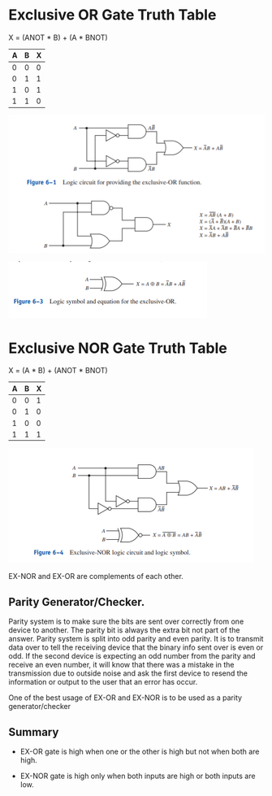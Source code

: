 # Exclusive OR Gate Truth Table

X = (ANOT * B) + (A * BNOT)

|A|B|X|
|-|-|-|
|0|0|0|
|0|1|1|
|1|0|1|
|1|1|0|

![Alt text](images/exor.png)

![Alt text](images/exor1.png)

# Exclusive NOR Gate Truth Table

X = (A * B) + (ANOT * BNOT)

|A|B|X|
|-|-|-|
|0|0|1|
|0|1|0|
|1|0|0|
|1|1|1|

![Alt text](images/exnor.png)

EX-NOR and EX-OR are complements of each other.

## Parity Generator/Checker.

Parity system is to make sure the bits are sent over correctly from one device to another. The parity bit is always the extra bit not part of the answer. Parity system is split into odd parity and even parity. It is to transmit data over to tell the receiving device that the binary info sent over is even or odd. If the second device is expecting an odd number from the parity and receive an even number, it will know that there was a mistake in the transmission due to outside noise and ask the first device to resend the information or output to the user that an error has occur.

One of the best usage of EX-OR and EX-NOR is to be used as a parity generator/checker

## Summary

- EX-OR gate is high when one or the other is high but not when both are high.

- EX-NOR gate is high only when both inputs are high or both inputs are low.